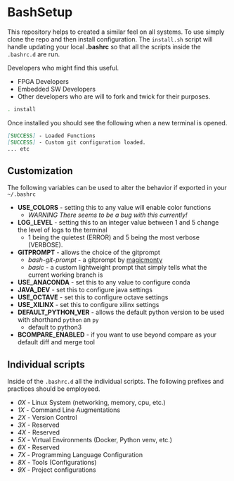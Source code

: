 # BashSetup

This repository helps to created a similar feel on all systems.
To use simply clone the repo and then install configuration.
The `install.sh` script will handle updating your local **.bashrc** so that all the scripts inside the `.bashrc.d` are run.

Developers who might find this useful.
- FPGA Developers
- Embedded SW Developers
- Other developers who are will to fork and twick for their purposes.

```bash
. install
```

Once installed you should see the following when a new terminal is opened.
```md
[SUCCESS] - Loaded Functions
[SUCCESS] - Custom git configuration loaded.
... etc
```

## Customization
The following variables can be used to alter the behavior if exported in your `~/.bashrc`
* **USE_COLORS** - setting this to any value will enable color functions
    + *WARNING There seems to be a bug with this currently!*
* **LOG_LEVEL** - setting this to an integer value between 1 and 5 change the level of logs to the terminal
    + 1 being the quietest (ERROR) and 5 being the most verbose (VERBOSE).
* **GITPROMPT** - allows the choice of the gitprompt
    + *bash-git-prompt* - a gitprompt by [magicmonty](https://github.com/magicmonty/bash-git-prompt.git)
    + *basic* - a custom lightweight prompt that simply tells what the current working branch is
* **USE_ANACONDA** - set this to any value to configure conda
* **JAVA_DEV** - set this to configure java settings
* **USE_OCTAVE** - set this to configure octave settings
* **USE_XILINX** - set this to configure xilinx settings
* **DEFAULT_PYTHON_VER** - allows the default python version to be used with shorthand `python` an `py`
    + default to python3
* **BCOMPARE_ENABLED** - if you want to use beyond compare as your default diff and merge tool

## Individual scripts
Inside of the `.bashrc.d` all the individual scripts.
The following prefixes and practices should be employeed.

* *0X* - Linux System (networking, memory, cpu, etc.)
* *1X* - Command Line Augmentations
* *2X* - Version Control
* *3X* - Reserved
* *4X* - Reserved
* *5X* - Virtual Environments (Docker, Python venv, etc.)
* *6X* - Reserved
* *7X* - Programming Language Configuration
* *8X* - Tools (Configurations)
* *9X* - Project configurations
